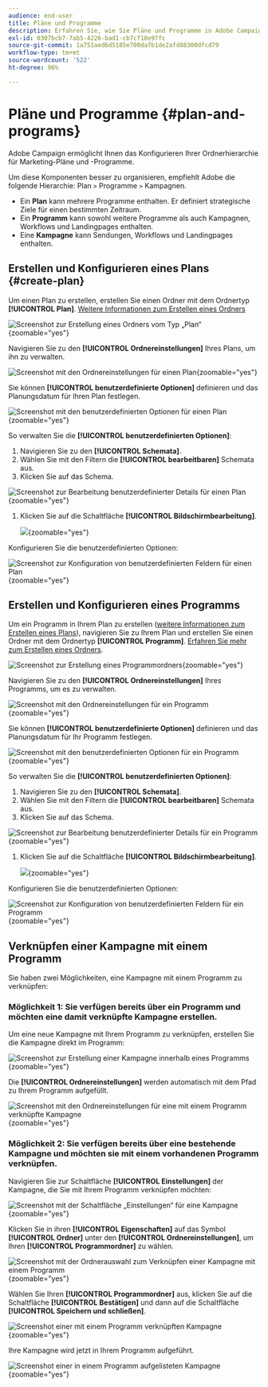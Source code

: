 ```yaml
---
audience: end-user
title: Pläne und Programme
description: Erfahren Sie, wie Sie Pläne und Programme in Adobe Campaign erstellen und konfigurieren können.
exl-id: 0307bcb7-7ab5-4226-bad1-cb7cf10e97fc
source-git-commit: 1a751aed6d5185e700dafb1de2afd88300dfcd79
workflow-type: tm+mt
source-wordcount: '522'
ht-degree: 96%

---
```


# Pläne und Programme {#plan-and-programs}

Adobe Campaign ermöglicht Ihnen das Konfigurieren Ihrer Ordnerhierarchie für Marketing-Pläne und -Programme.

Um diese Komponenten besser zu organisieren, empfiehlt Adobe die folgende Hierarchie: Plan `>` Programme `>` Kampagnen.

* Ein **Plan** kann mehrere Programme enthalten. Er definiert strategische Ziele für einen bestimmten Zeitraum.
* Ein **Programm** kann sowohl weitere Programme als auch Kampagnen, Workflows und Landingpages enthalten.
* Eine **Kampagne** kann Sendungen, Workflows und Landingpages enthalten.

## Erstellen und Konfigurieren eines Plans {#create-plan}

Um einen Plan zu erstellen, erstellen Sie einen Ordner mit dem Ordnertyp **[!UICONTROL Plan]**. [Weitere Informationen zum Erstellen eines Ordners](../get-started/work-with-folders.md)

![Screenshot zur Erstellung eines Ordners vom Typ „Plan“](assets/plan_create.png){zoomable="yes"}

Navigieren Sie zu den **[!UICONTROL Ordnereinstellungen]** Ihres Plans, um ihn zu verwalten.

![Screenshot mit den Ordnereinstellungen für einen Plan](assets/plan_settings.png){zoomable="yes"}

Sie können **[!UICONTROL benutzerdefinierte Optionen]** definieren und das Planungsdatum für Ihren Plan festlegen.

![Screenshot mit den benutzerdefinierten Optionen für einen Plan](assets/plan_options.png){zoomable="yes"}

So verwalten Sie die **[!UICONTROL benutzerdefinierten Optionen]**:

1. Navigieren Sie zu den **[!UICONTROL Schemata]**.
1. Wählen Sie mit den Filtern die **[!UICONTROL bearbeitbaren]** Schemata aus.
1. Klicken Sie auf das Schema.

![Screenshot zur Bearbeitung benutzerdefinierter Details für einen Plan](assets/plan_edit.png){zoomable="yes"}

1. Klicken Sie auf die Schaltfläche **[!UICONTROL Bildschirmbearbeitung]**.

   ![](assets/plan_edit2.png){zoomable="yes"}

Konfigurieren Sie die benutzerdefinierten Optionen:

![Screenshot zur Konfiguration von benutzerdefinierten Feldern für einen Plan](assets/plan_customfields.png){zoomable="yes"}

## Erstellen und Konfigurieren eines Programms

Um ein Programm in Ihrem Plan zu erstellen ([weitere Informationen zum Erstellen eines Plans](#create-plan)), navigieren Sie zu Ihrem Plan und erstellen Sie einen Ordner mit dem Ordnertyp **[!UICONTROL Programm]**. [Erfahren Sie mehr zum Erstellen eines Ordners](../get-started/work-with-folders.md).

![Screenshot zur Erstellung eines Programmordners](assets/program_create.png){zoomable="yes"}

Navigieren Sie zu den **[!UICONTROL Ordnereinstellungen]** Ihres Programms, um es zu verwalten.

![Screenshot mit den Ordnereinstellungen für ein Programm](assets/program_settings.png){zoomable="yes"}

Sie können **[!UICONTROL benutzerdefinierte Optionen]** definieren und das Planungsdatum für Ihr Programm festlegen.

![Screenshot mit den benutzerdefinierten Optionen für ein Programm](assets/program_options.png){zoomable="yes"}

So verwalten Sie die **[!UICONTROL benutzerdefinierten Optionen]**:

1. Navigieren Sie zu den **[!UICONTROL Schemata]**.
1. Wählen Sie mit den Filtern die **[!UICONTROL bearbeitbaren]** Schemata aus.
1. Klicken Sie auf das Schema.

![Screenshot zur Bearbeitung benutzerdefinierter Details für ein Programm](assets/program_edit.png){zoomable="yes"}

1. Klicken Sie auf die Schaltfläche **[!UICONTROL Bildschirmbearbeitung]**.

   ![](assets/program_edit2.png){zoomable="yes"}

Konfigurieren Sie die benutzerdefinierten Optionen:

![Screenshot zur Konfiguration von benutzerdefinierten Feldern für ein Programm](assets/program_customfields.png){zoomable="yes"}

## Verknüpfen einer Kampagne mit einem Programm

Sie haben zwei Möglichkeiten, eine Kampagne mit einem Programm zu verknüpfen:

### Möglichkeit 1: Sie verfügen bereits über ein Programm und möchten eine damit verknüpfte Kampagne erstellen.

Um eine neue Kampagne mit Ihrem Programm zu verknüpfen, erstellen Sie die Kampagne direkt im Programm:

![Screenshot zur Erstellung einer Kampagne innerhalb eines Programms](assets/program_campaign_create.png){zoomable="yes"}

Die **[!UICONTROL Ordnereinstellungen]** werden automatisch mit dem Pfad zu Ihrem Programm aufgefüllt.

![Screenshot mit den Ordnereinstellungen für eine mit einem Programm verknüpfte Kampagne](assets/program_campaign_folder.png){zoomable="yes"}

### Möglichkeit 2: Sie verfügen bereits über eine bestehende Kampagne und möchten sie mit einem vorhandenen Programm verknüpfen.

Navigieren Sie zur Schaltfläche **[!UICONTROL Einstellungen]** der Kampagne, die Sie mit Ihrem Programm verknüpfen möchten:

![Screenshot mit der Schaltfläche „Einstellungen“ für eine Kampagne](assets/campaign_settings.png){zoomable="yes"}

Klicken Sie in ihren **[!UICONTROL Eigenschaften]** auf das Symbol **[!UICONTROL Ordner]** unter den **[!UICONTROL Ordnereinstellungen]**, um Ihren **[!UICONTROL Programmordner]** zu wählen.

![Screenshot mit der Ordnerauswahl zum Verknüpfen einer Kampagne mit einem Programm](assets/campaign_folder.png){zoomable="yes"}

Wählen Sie Ihren **[!UICONTROL Programmordner]** aus, klicken Sie auf die Schaltfläche **[!UICONTROL Bestätigen]** und dann auf die Schaltfläche **[!UICONTROL Speichern und schließen]**.

![Screenshot einer mit einem Programm verknüpften Kampagne](assets/campaign_linked.png){zoomable="yes"}

Ihre Kampagne wird jetzt in Ihrem Programm aufgeführt.

![Screenshot einer in einem Programm aufgelisteten Kampagne](assets/campaign_in_program.png){zoomable="yes"}